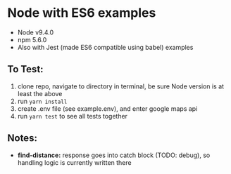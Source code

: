 # Node with ES6 examples
- Node v9.4.0
- npm 5.6.0
- Also with Jest (made ES6 compatible using babel) examples

## To Test:
1. clone repo, navigate to directory in terminal, be sure Node version is at least the above
1. run ```yarn install```
1. create .env file (see example.env), and enter google maps api
1. run ```yarn test``` to see all tests together

## Notes:
- __find-distance:__ response goes into catch block (TODO: debug), so handling logic is currently written there

